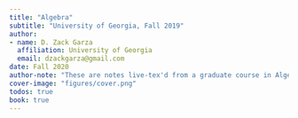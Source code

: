 ```yaml
---
title: "Algebra"
subtitle: "University of Georgia, Fall 2019"
author:
- name: D. Zack Garza
  affiliation: University of Georgia 
  email: dzackgarza@gmail.com 
date: Fall 2020 
author-note: "These are notes live-tex'd from a graduate course in Algebra taught by Dan Nakano at the University of Georgia in Fall 2019. As such, any errors or inaccuracies are almost certainly my own."
cover-image: "figures/cover.png" 
todos: true
book: true
---
```


